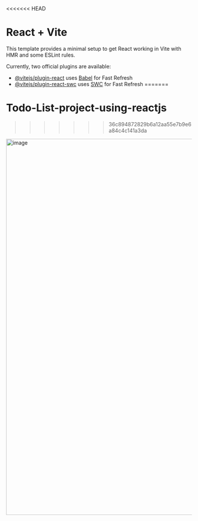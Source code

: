 <<<<<<< HEAD
# React + Vite

This template provides a minimal setup to get React working in Vite with HMR and some ESLint rules.

Currently, two official plugins are available:

- [@vitejs/plugin-react](https://github.com/vitejs/vite-plugin-react/blob/main/packages/plugin-react/README.md) uses [Babel](https://babeljs.io/) for Fast Refresh
- [@vitejs/plugin-react-swc](https://github.com/vitejs/vite-plugin-react-swc) uses [SWC](https://swc.rs/) for Fast Refresh
=======
# Todo-List-project-using-reactjs
>>>>>>> 36c894872829b6a12aa55e7b9e6a84c4c141a3da
<img width="1905" height="1020" alt="image" src="https://github.com/user-attachments/assets/1d679f46-0486-4c28-afac-f2b465691383" />


